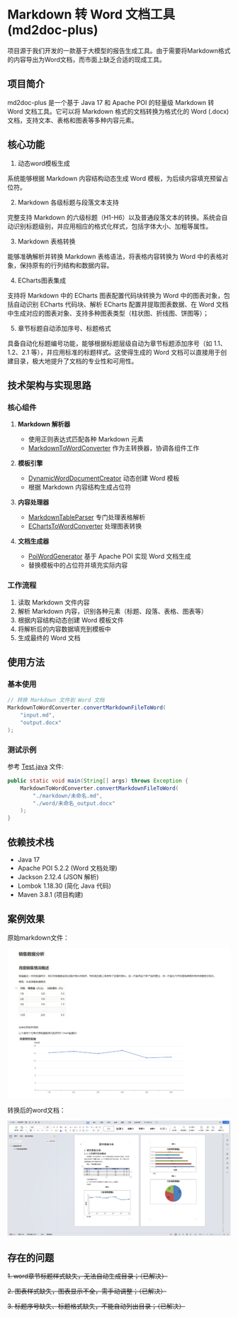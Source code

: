 # Markdown 转 Word 文档工具 (md2doc-plus)

项目源于我们开发的一款基于大模型的报告生成工具。由于需要将Markdown格式的内容导出为Word文档，而市面上缺乏合适的现成工具。

## 项目简介

md2doc-plus 是一个基于 Java 17 和 Apache POI 的轻量级 Markdown 转 Word 文档工具。它可以将 Markdown 格式的文档转换为格式化的 Word (.docx) 文档，支持文本、表格和图表等多种内容元素。

## 核心功能

1. 动态word模板生成

系统能够根据 Markdown 内容结构动态生成 Word 模板，为后续内容填充预留占位符。

2. Markdown 各级标题与段落文本支持

完整支持 Markdown 的六级标题（H1-H6）以及普通段落文本的转换。系统会自动识别标题级别，并应用相应的格式化样式，包括字体大小、加粗等属性。

3. Markdown 表格转换

能够准确解析并转换 Markdown 表格语法，将表格内容转换为 Word 中的表格对象，保持原有的行列结构和数据内容。

4. ECharts图表集成

支持将 Markdown 中的 ECharts 图表配置代码块转换为 Word 中的图表对象，包括自动识别 ECharts 代码块、解析 ECharts 配置并提取图表数据、在 Word 文档中生成对应的图表对象、支持多种图表类型（柱状图、折线图、饼图等）；

5. 章节标题自动添加序号、标题格式

具备自动化标题编号功能，能够根据标题层级自动为章节标题添加序号（如 1.1、1.2、2.1 等），并应用标准的标题样式。这使得生成的 Word 文档可以直接用于创建目录，极大地提升了文档的专业性和可用性。

## 技术架构与实现思路

### 核心组件

1. **Markdown 解析器**
   - 使用正则表达式匹配各种 Markdown 元素
   - [MarkdownToWordConverter](src/main/java/cn/daydayup/dev/md2doc/MarkdownToWordConverter.java) 作为主转换器，协调各组件工作

2. **模板引擎**
   - [DynamicWordDocumentCreator](src/main/java/cn/daydayup/dev/md2doc/template/DynamicWordDocumentCreator.java) 动态创建 Word 模板
   - 根据 Markdown 内容结构生成占位符

3. **内容处理器**
   - [MarkdownTableParser](src/main/java/cn/daydayup/dev/md2doc/parse/MarkdownTableParser.java) 专门处理表格解析
   - [EChartsToWordConverter](src/main/java/cn/daydayup/dev/md2doc/template/EChartsToWordConverter.java) 处理图表转换

4. **文档生成器**
   - [PoiWordGenerator](src/main/java/cn/daydayup/dev/md2doc/generate/PoiWordGenerator.java) 基于 Apache POI 实现 Word 文档生成
   - 替换模板中的占位符并填充实际内容

### 工作流程

1. 读取 Markdown 文件内容
2. 解析 Markdown 内容，识别各种元素（标题、段落、表格、图表等）
3. 根据内容结构动态创建 Word 模板文件
4. 将解析后的内容数据填充到模板中
5. 生成最终的 Word 文档

## 使用方法

### 基本使用

```java
// 转换 Markdown 文件到 Word 文档
MarkdownToWordConverter.convertMarkdownFileToWord(
    "input.md", 
    "output.docx"
);
```

### 测试示例

参考 [Test.java](src/main/java/cn/daydayup/dev/md2doc/Test.java) 文件:

```java
public static void main(String[] args) throws Exception {
    MarkdownToWordConverter.convertMarkdownFileToWord(
        "./markdown/未命名.md",
        "./word/未命名_output.docx"
    );
}
```

## 依赖技术栈

- Java 17
- Apache POI 5.2.2 (Word 文档处理)
- Jackson 2.12.4 (JSON 解析)
- Lombok 1.18.30 (简化 Java 代码)
- Maven 3.8.1 (项目构建)

## 案例效果
原始markdown文件：

![img1.png](img/img1.png)

转换后的word文档：

![img2.png](img/img2.png)

## 存在的问题

~~1. word章节标题样式缺失，无法自动生成目录；（已解决）~~

~~2. 图表样式缺失，图表显示不全，需手动调整；（已解决）~~

~~3. 标题序号缺失、标题格式缺失，不能自动列出目录；（已解决）~~